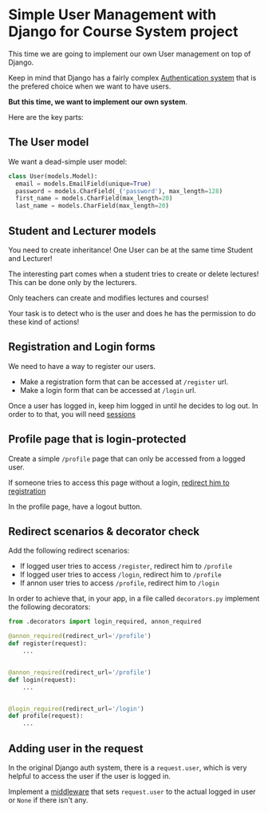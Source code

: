 # Simple User Management with Django for Course System project

This time we are going to implement our own User management on top of Django.

Keep in mind that Django has a fairly complex [Authentication system](https://docs.djangoproject.com/en/1.10/topics/auth/) that is the prefered choice when we want to have users.

**But this time, we want to implement our own system**.

Here are the key parts:

## The User model

We want a dead-simple user model:

```python
class User(models.Model):
  email = models.EmailField(unique=True)
  password = models.CharField(_('password'), max_length=128)
  first_name = models.CharField(max_length=20)
  last_name = models.CharField(max_length=20)
```

## Student and Lecturer models

You need to create inheritance! One User can be at the same time Student and Lecturer!

The interesting part comes when a student tries to create or delete lectures!
This can be done only by the lecturers.

Only teachers can create and modifies lectures and courses!

Your task is to detect who is the user and does he has the permission to do these kind of actions!


## Registration and Login forms

We need to have a way to register our users.

* Make a registration form that can be accessed at `/register` url.
* Make a login form that can be accessed at `/login` url.

Once a user has logged in, keep him logged in until he decides to log out. In order to to that, you will need [sessions](https://docs.djangoproject.com/en/1.9/topics/http/sessions/)

## Profile page that is login-protected

Create a simple `/profile` page that can only be accessed from a logged user.

If someone tries to access this page without a login, [redirect him to registration](https://docs.djangoproject.com/en/1.9/topics/http/shortcuts/#redirect)

In the profile page, have a logout button.

## Redirect scenarios & decorator check

Add the following redirect scenarios:

* If logged user tries to access `/register`, redirect him to `/profile`
* If logged user tries to access `/login`, redirect him to `/profile`
* If annon user tries to access `/profile`, redirect him to `/login`

In order to achieve that, in your app, in a file called `decorators.py` implement the following decorators:

```python
from .decorators import login_required, annon_required

@annon_required(redirect_url='/profile')
def register(request):
    ...


@annon_required(redirect_url='/profile')
def login(request):
    ...


@login_required(redirect_url='/login')
def profile(request):
    ...
```

## Adding user in the request

In the original Django auth system, there is a `request.user`, which is very helpful to access the user if the user is logged in.

Implement a [middleware](https://docs.djangoproject.com/en/1.9/topics/http/middleware/) that sets `request.user` to the actual logged in user or `None` if there isn't any.
